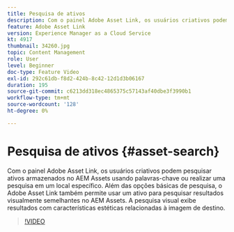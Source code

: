```yaml
---
title: Pesquisa de ativos
description: Com o painel Adobe Asset Link, os usuários criativos podem pesquisar ativos armazenados no AEM Assets usando palavras-chave ou realizar uma pesquisa em um local específico. Além das opções básicas de pesquisa, o Adobe Asset Link também permite usar um ativo para pesquisar resultados visualmente semelhantes no AEM Assets. A pesquisa visual exibe resultados com características estéticas relacionadas à imagem de destino.
feature: Adobe Asset Link
version: Experience Manager as a Cloud Service
kt: 4917
thumbnail: 34260.jpg
topic: Content Management
role: User
level: Beginner
doc-type: Feature Video
exl-id: 292c61db-f8d2-424b-8c42-12d1d3b06167
duration: 195
source-git-commit: c6213dd318ec4865375c57143af40dbe3f3990b1
workflow-type: tm+mt
source-wordcount: '128'
ht-degree: 0%

---
```


# Pesquisa de ativos {#asset-search}

Com o painel Adobe Asset Link, os usuários criativos podem pesquisar ativos armazenados no AEM Assets usando palavras-chave ou realizar uma pesquisa em um local específico. Além das opções básicas de pesquisa, o Adobe Asset Link também permite usar um ativo para pesquisar resultados visualmente semelhantes no AEM Assets. A pesquisa visual exibe resultados com características estéticas relacionadas à imagem de destino.

>[!VIDEO](https://video.tv.adobe.com/v/38593?quality=12&learn=on&captions=por_br)
